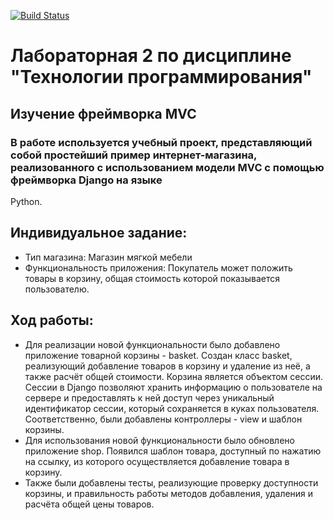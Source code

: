 [![Build Status](https://app.travis-ci.com/kpdvstu/PTLab2.svg?branch=master)](https://app.travis-ci.com/kpdvstu/PTLab2)
# Лабораторная 2 по дисциплине "Технологии программирования"
## Изучение фреймворка MVC
### В работе используется учебный проект, представляющий собой простейший пример интернет-магазина, реализованного с использованием модели MVC с помощью фреймворка Django на языке
Python.
## Индивидуальное задание:
* Тип магазина: Магазин мягкой
мебели
* Функциональность приложения: Покупатель может положить товары в корзину, общая стоимость
которой показывается пользователю.
## Ход работы:
* Для реализации новой функциональности было добавлено приложение товарной корзины - basket.
Создан класс basket, реализующий добавление товаров в корзину и удаление из неё, а также расчёт общей стоимости. Корзина является объектом сессии. Сессии в Django позволяют хранить информацию о пользователе на сервере и предоставлять к ней доступ через уникальный идентификатор сессии, который сохраняется в куках пользователя. Соответственно, были добавлены контроллеры - view и шаблон корзины.
* Для использования новой функциональности было обновлено приложение shop. Появился шаблон товара, доступный по нажатию на ссылку, из которого осуществляется добавление товара в корзину.
* Также были добавлены тесты, реализующие проверку доступности корзины, и правильность работы методов добавления, удаления и расчёта общей цены товаров.

